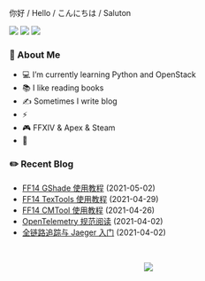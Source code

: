 <p>
    你好 /
    Hello /
    こんにちは /
    Saluton
</div>

<br />

<p>
    <img src="https://komarev.com/ghpvc/?username=jckling&color=brightgreen">
    <img src="https://img.shields.io/github/last-commit/jckling/jckling?style=flat">
    <img src="https://travis-ci.com/jckling/jckling.svg?branch=master">
</p>

### 🎉 About Me

- 💻 I’m currently learning Python and OpenStack
- 📚 I like reading books
- ✍ Sometimes I write blog
- ⚡
- 🎮 FFXIV & Apex & Steam
- 🌈

### ✏️ Recent Blog

<!-- blog starts -->
- [FF14 GShade 使用教程](https://jckling.github.io/2021/05/02/FFXIV/FF14-GShade%20%E4%BD%BF%E7%94%A8%E6%95%99%E7%A8%8B/) (2021-05-02)
- [FF14 TexTools 使用教程](https://jckling.github.io/2021/04/29/FFXIV/FF14-TexTool%20%E4%BD%BF%E7%94%A8%E6%95%99%E7%A8%8B/) (2021-04-29)
- [FF14 CMTool 使用教程](https://jckling.github.io/2021/04/26/FFXIV/FF14-CMTool%20%E4%BD%BF%E7%94%A8%E6%95%99%E7%A8%8B/) (2021-04-26)
- [OpenTelemetry 规范阅读](https://jckling.github.io/2021/04/02/OpenTelemetry/OpenTelemetry%20%E8%A7%84%E8%8C%83%E9%98%85%E8%AF%BB/) (2021-04-02)
- [全链路追踪与 Jaeger 入门](https://jckling.github.io/2021/04/02/OpenTelemetry/%E5%85%A8%E9%93%BE%E8%B7%AF%E8%BF%BD%E8%B8%AA%E4%B8%8E%20Jaeger%20%E5%85%A5%E9%97%A8/) (2021-04-02)
<!-- blog ends -->

<br />

<p align="center">
    <img align="center" src="https://github-readme-stats.vercel.app/api?username=jckling&show_icons=true" />
</p>